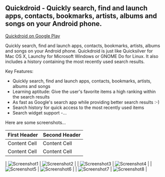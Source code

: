 ## Quickdroid - Quickly search, find and launch apps, contacts, bookmarks, artists, albums and songs on your Android phone. ##

[Quickdroid on Google Play](https://play.google.com/store/apps/details?id=vu.de.urpool.quickdroid)

Quickly search, find and launch apps, contacts, bookmarks, artists, albums and songs on your Android phone.
Quickdroid is just like Quicksilver for Mac OS X, Launchy for Microsoft Windows or GNOME Do for Linux.
It also includes a history containing the most recently used search results.

Key Features:
- Quickly search, find and launch apps, contacts, bookmarks, artists, albums and songs
- Learning aptitude: Give the user's favorite items a high ranking within the search results
- As fast as Google's search app while providing better search results :-)
- Search history for quick access to the most recently used items
- Search widget support
-...

Here are some screenshots...

First Header  | Second Header
------------- | -------------
Content Cell  | Content Cell
Content Cell  | Content Cell

| ![Screenshot1](https://raw.github.com/Himmele/Quickdroid/master/images/Screenshot1.png) | ![Screenshot2](https://raw.github.com/Himmele/Quickdroid/master/images/Screenshot2.png) |
| ![Screenshot3](https://raw.github.com/Himmele/Quickdroid/master/images/Screenshot3.png) | ![Screenshot4](https://raw.github.com/Himmele/Quickdroid/master/images/Screenshot4.png) |
| ![Screenshot5](https://raw.github.com/Himmele/Quickdroid/master/images/Screenshot5.png) | ![Screenshot6](https://raw.github.com/Himmele/Quickdroid/master/images/Screenshot6.png) |
| ![Screenshot7](https://raw.github.com/Himmele/Quickdroid/master/images/Screenshot7.png) | ![Screenshot8](https://raw.github.com/Himmele/Quickdroid/master/images/Screenshot8.png) |
